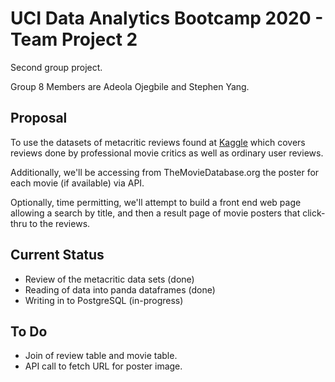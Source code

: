 # UCI Data Analytics Bootcamp 2020 - Team Project 2

Second group project. 

Group 8 Members are Adeola Ojegbile and Stephen Yang.

## Proposal

To use the datasets of metacritic reviews found at [Kaggle](https://www.kaggle.com/miazhx/metacritic-movie-reviews?select=metacritic_reviews.csv) which covers reviews done by professional movie critics as well as ordinary user reviews.

Additionally, we'll be accessing from TheMovieDatabase.org the poster for each movie (if available) via API.

Optionally, time permitting, we'll attempt to build a front end web page allowing a search by title, and then a result page of movie posters that click-thru to the reviews.

## Current Status

- Review of the metacritic data sets (done)
- Reading of data into panda dataframes (done)
- Writing in to PostgreSQL (in-progress)

## To Do

- Join of review table and movie table.
- API call to fetch URL for poster image.
